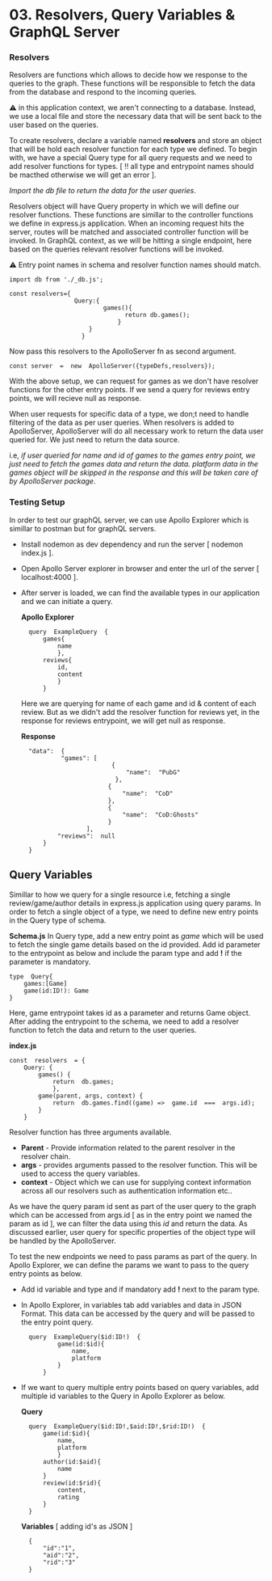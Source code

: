 # 03. Resolvers, Query Variables & GraphQL Server


### Resolvers
Resolvers are functions which allows to decide how we response to the queries to the graph. These functions will be responsible to fetch the data from the database and respond to the incoming queries.

:warning: in this application context, we aren't connecting to a database. Instead, we use a local file and store the necessary data that will be sent back to the user based on the queries.

To create resolvers, declare a variable named **resolvers** and store an object that will be hold each resolver function for each type we defined. To begin with, we have a special Query type for all query requests and we need to add resolver functions for types. [ :bangbang: all type and entrypoint names  should be macthed otherwise we will get an error ].

*Import the db file to return the data for the user queries*. 

Resolvers object will have Query property in which we will define our resolver functions. These functions are simillar to the controller functions we define in express.js application. When an incoming request hits the server, routes will be matched and associated controller function will be invoked. In GraphQL context, as we will be hitting a single endpoint, here based on the queries relevant resolver functions will be invoked.

:warning: Entry point names in schema and resolver function names should match.

	import db from './_db.js';
	
	const resolvers={
					  Query:{
							  games(){
								    return db.games();
								  }
						  }
						}

Now pass this resolvers to the ApolloServer fn as second argument.

	const server  =  new  ApolloServer({typeDefs,resolvers});

With the above setup, we can request for games as we don't have resolver functions for the other entry points. If we send a query for reviews entry points, we will recieve null as response.

When user requests for specific data of a type, we don;t need to handle filtering of the data as per user queries. When resolvers is added to ApolloServer, ApolloServer will do all necessary work to return the data user queried for. We just need to return the data source.

i.e, *if user queried for name and id of games to the games entry point, we just need to fetch the games data and return the data. platform data in the games object will be skipped in the response and this will be taken care of by ApolloServer package*.

### Testing Setup
In order to test our graphQL server, we can use Apollo Explorer which is simillar to postman but for graphQL servers.

- Install nodemon as dev dependency and run the server [ nodemon index.js ].
- Open Apollo Server explorer in browser and enter the url of the server [ localhost:4000 ].
- After server is loaded, we can find the available types in our application and we can initiate a query.

	**Apollo Explorer**
		
		query  ExampleQuery  {
			games{
				name
				},
			reviews{
				id,
				content
				}
			}
   Here we are querying for name of each game and id & content of each review. But as we didn't add the resolver function for reviews yet, in the response for reviews entrypoint, we will get null as response.
   
  **Response**
  
		"data":  {
				 "games": [
							   {
								   "name":  "PubG"
								},
							  {
								  "name":  "CoD"
							  },
							  {
							      "name":  "CoD:Ghosts"
							  }
						],
				"reviews":  null
			}
		}

## Query Variables
Simillar to how we query for a single resource i.e, fetching a single review/game/author details in express.js application using query params. In order to fetch a single object of a type, we need to define new entry points in the Query type of schema.

**Schema.js**
In Query type, add a new entry point as *game* which will be used to fetch the single game details based on the id provided. Add id parameter to the entrypoint as below and include the param type and add **!** if the parameter is mandatory.

	type  Query{
		games:[Game]
		game(id:ID!): Game
	}
Here, game entrypoint takes id as a parameter and returns Game object. After adding the entrypoint to the schema, we need to add a resolver function to fetch the data and return to the user queries.

**index.js**

	const  resolvers  = {
		Query: {
			games() {
				return  db.games;
				},
			game(parent, args, context) {
				return  db.games.find((game) =>  game.id  ===  args.id);
			}
		}
Resolver function has three arguments available. 
- **Parent** - Provide information related to the parent resolver in the resolver chain.
- **args** - provides arguments passed to the resolver function. This will be used to access the query variables.
- **context** - Object which we can use for supplying context information across all our resolvers such as authentication information etc..

As we have the query param id sent as part of the user query to the graph which can be accessed from args.id [ as in the entry point we named the param as id ], we can filter the data using this *id* and return the data. As discussed earlier, user query for specific properties of the object type will be handled by the ApolloServer.

To test the new endpoints we need to pass params as part of the query. In Apollo Explorer, we can define the params we want to pass to the query entry points as below.

- Add id variable and type and if mandatory add **!** next to the param type.
- In Apollo Explorer, in variables tab add variables and data in JSON Format. This data can be accessed by the query and will be passed to the entry point query.


		query  ExampleQuery($id:ID!)  {
				game(id:$id){
					name,
					platform
				}
			}
- If we want to query multiple entry points based on query variables, add multiple id variables to the Query in Apollo Explorer as below.
	
	**Query**
	
		query  ExampleQuery($id:ID!,$aid:ID!,$rid:ID!)  {
			game(id:$id){
				name,
				platform
				}
			author(id:$aid){
				name
			}
			review(id:$rid){
				content,
				rating
			}
		}

   **Variables** [ adding id's as JSON ]
   
		{
			"id":"1",
			"aid":"2",
			"rid":"3"
		}
